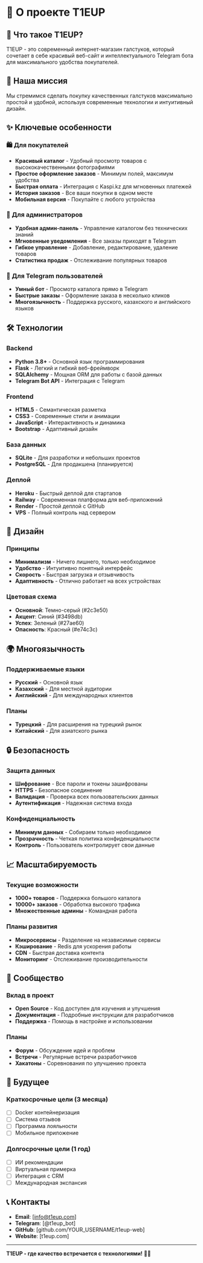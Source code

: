 # 🎩 О проекте T1EUP

## 🌟 Что такое T1EUP?

T1EUP - это современный интернет-магазин галстуков, который сочетает в себе красивый веб-сайт и интеллектуального Telegram бота для максимального удобства покупателей.

## 🎯 Наша миссия

Мы стремимся сделать покупку качественных галстуков максимально простой и удобной, используя современные технологии и интуитивный дизайн.

## ✨ Ключевые особенности

### 🛍️ Для покупателей
- **Красивый каталог** - Удобный просмотр товаров с высококачественными фотографиями
- **Простое оформление заказов** - Минимум полей, максимум удобства
- **Быстрая оплата** - Интеграция с Kaspi.kz для мгновенных платежей
- **История заказов** - Все ваши покупки в одном месте
- **Мобильная версия** - Покупайте с любого устройства

### 👑 Для администраторов
- **Удобная админ-панель** - Управление каталогом без технических знаний
- **Мгновенные уведомления** - Все заказы приходят в Telegram
- **Гибкое управление** - Добавление, редактирование, удаление товаров
- **Статистика продаж** - Отслеживание популярных товаров

### 🤖 Для Telegram пользователей
- **Умный бот** - Просмотр каталога прямо в Telegram
- **Быстрые заказы** - Оформление заказа в несколько кликов
- **Многоязычность** - Поддержка русского, казахского и английского языков

## 🛠️ Технологии

### Backend
- **Python 3.8+** - Основной язык программирования
- **Flask** - Легкий и гибкий веб-фреймворк
- **SQLAlchemy** - Мощная ORM для работы с базой данных
- **Telegram Bot API** - Интеграция с Telegram

### Frontend
- **HTML5** - Семантическая разметка
- **CSS3** - Современные стили и анимации
- **JavaScript** - Интерактивность и динамика
- **Bootstrap** - Адаптивный дизайн

### База данных
- **SQLite** - Для разработки и небольших проектов
- **PostgreSQL** - Для продакшена (планируется)

### Деплой
- **Heroku** - Быстрый деплой для стартапов
- **Railway** - Современная платформа для веб-приложений
- **Render** - Простой деплой с GitHub
- **VPS** - Полный контроль над сервером

## 🎨 Дизайн

### Принципы
- **Минимализм** - Ничего лишнего, только необходимое
- **Удобство** - Интуитивно понятный интерфейс
- **Скорость** - Быстрая загрузка и отзывчивость
- **Адаптивность** - Отлично работает на всех устройствах

### Цветовая схема
- **Основной**: Темно-серый (#2c3e50)
- **Акцент**: Синий (#3498db)
- **Успех**: Зеленый (#27ae60)
- **Опасность**: Красный (#e74c3c)

## 🌍 Многоязычность

### Поддерживаемые языки
- **Русский** - Основной язык
- **Казахский** - Для местной аудитории
- **Английский** - Для международных клиентов

### Планы
- **Турецкий** - Для расширения на турецкий рынок
- **Китайский** - Для азиатского рынка

## 🔒 Безопасность

### Защита данных
- **Шифрование** - Все пароли и токены зашифрованы
- **HTTPS** - Безопасное соединение
- **Валидация** - Проверка всех пользовательских данных
- **Аутентификация** - Надежная система входа

### Конфиденциальность
- **Минимум данных** - Собираем только необходимое
- **Прозрачность** - Четкая политика конфиденциальности
- **Контроль** - Пользователь контролирует свои данные

## 📈 Масштабируемость

### Текущие возможности
- **1000+ товаров** - Поддержка большого каталога
- **10000+ заказов** - Обработка высокого трафика
- **Множественные админы** - Командная работа

### Планы развития
- **Микросервисы** - Разделение на независимые сервисы
- **Кэширование** - Redis для ускорения работы
- **CDN** - Быстрая доставка контента
- **Мониторинг** - Отслеживание производительности

## 🤝 Сообщество

### Вклад в проект
- **Open Source** - Код доступен для изучения и улучшения
- **Документация** - Подробные инструкции для разработчиков
- **Поддержка** - Помощь в настройке и использовании

### Планы
- **Форум** - Обсуждение идей и проблем
- **Встречи** - Регулярные встречи разработчиков
- **Хакатоны** - Соревнования по улучшению проекта

## 🎯 Будущее

### Краткосрочные цели (3 месяца)
- [ ] Docker контейнеризация
- [ ] Система отзывов
- [ ] Программа лояльности
- [ ] Мобильное приложение

### Долгосрочные цели (1 год)
- [ ] ИИ рекомендации
- [ ] Виртуальная примерка
- [ ] Интеграция с CRM
- [ ] Международная экспансия

## 📞 Контакты

- **Email**: [info@t1eup.com]
- **Telegram**: [@t1eup_bot]
- **GitHub**: [github.com/YOUR_USERNAME/t1eup-web]
- **Website**: [t1eup.com]

---

**T1EUP - где качество встречается с технологиями!** 🎩✨
